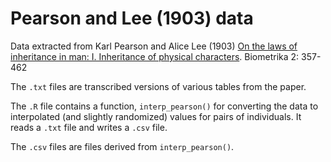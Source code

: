 # Pearson and Lee (1903) data

Data extracted from Karl Pearson and Alice Lee (1903)
[On the laws of inheritance in man: I. Inheritance of physical characters](http://www.jstor.org/stable/2331507).
Biometrika 2: 357-462

The `.txt` files are transcribed versions of various tables from the
paper.

The `.R` file contains a function, `interp_pearson()` for converting
the data to interpolated (and slightly randomized) values for pairs of
individuals. It reads a `.txt` file and writes a `.csv` file.

The `.csv` files are files derived from `interp_pearson()`.
